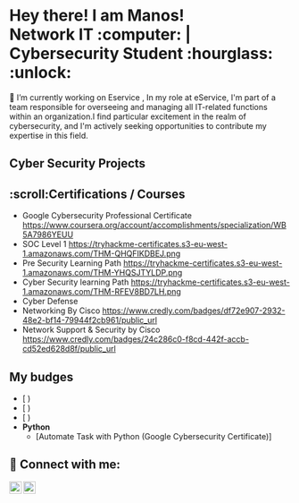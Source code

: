 <h1>Hey there! I am Manos!<br/> Network IT :computer: | </a> Cybersecurity Student :hourglass: :unlock: </a></a></h1>
🔭 I’m currently working on Eservice , In my role at eService, I'm part of a team responsible for overseeing and managing all IT-related functions within an organization.I find particular excitement in the realm of cybersecurity, and I'm actively seeking opportunities to contribute my expertise in this field.

<h2>Cyber Security Projects</h2>

<h2>:scroll:Certifications / Courses</h2>


  - Google Cybersecurity Professional Certificate https://www.coursera.org/account/accomplishments/specialization/WB5A7986YEUU
  - SOC Level 1 https://tryhackme-certificates.s3-eu-west-1.amazonaws.com/THM-QHQFIKDBEJ.png 
  - Pre Security Learning Path https://tryhackme-certificates.s3-eu-west-1.amazonaws.com/THM-YHQSJTYLDP.png
  - Cyber Security learning Path https://tryhackme-certificates.s3-eu-west-1.amazonaws.com/THM-RFEV8BD7LH.png
  - Cyber Defense
  - Networking By Cisco https://www.credly.com/badges/df72e907-2932-48e2-bf14-79944f2cb961/public_url
  - Network Support & Security by Cisco https://www.credly.com/badges/24c286c0-f8cd-442f-accb-cd52ed628d8f/public_url 
<h2>My budges</h2>



 - [ )
  - [ )
  - [ )
- <b>Python</b>
  - [Automate Task with Python (Google Cybersecurity Certificate)]


<h2> 🤳 Connect with me:</h2>


[<img align="left" alt="Manos  | LinkedIn" width="22px" src="https://cdn.jsdelivr.net/npm/simple-icons@v3/icons/linkedin.svg" />][linkedin]
[<img align="left" alt="Manos | Instagram" width="22px" src="https://cdn.jsdelivr.net/npm/simple-icons@v3/icons/instagram.svg" />][instagram]


[instagram]: https://www.instagram.com/manolis.atsas/
[linkedin]: https://linkedin.com/in/manolis-atsas
